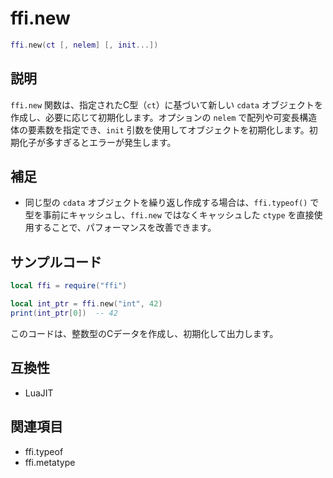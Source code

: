 # ffi.new

```lua
ffi.new(ct [, nelem] [, init...])
```

## 説明

`ffi.new` 関数は、指定されたC型（`ct`）に基づいて新しい `cdata` オブジェクトを作成し、必要に応じて初期化します。オプションの `nelem` で配列や可変長構造体の要素数を指定でき、`init` 引数を使用してオブジェクトを初期化します。初期化子が多すぎるとエラーが発生します。

## 補足

- 同じ型の `cdata` オブジェクトを繰り返し作成する場合は、`ffi.typeof()` で型を事前にキャッシュし、`ffi.new` ではなくキャッシュした `ctype` を直接使用することで、パフォーマンスを改善できます。
  
## サンプルコード

```lua
local ffi = require("ffi")

local int_ptr = ffi.new("int", 42)
print(int_ptr[0])  -- 42
```

このコードは、整数型のCデータを作成し、初期化して出力します。

## 互換性

- LuaJIT

## 関連項目

- ffi.typeof
- ffi.metatype